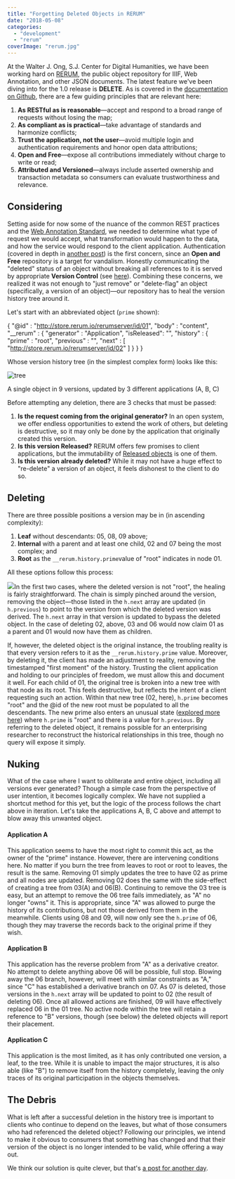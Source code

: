 ```yaml
---
title: "Forgetting Deleted Objects in RERUM"
date: "2018-05-08"
categories: 
  - "development"
  - "rerum"
coverImage: "rerum.jpg"
---
```


At the Walter J. Ong, S.J. Center for Digital Humanities, we have been working hard on [RERUM](http://rerum.io), the public object repository for IIIF, Web Annotation, and other JSON documents. The latest feature we've been diving into for the 1.0 release is **DELETE**. As is covered in the [documentation on Github](https://github.com/CenterForDigitalHumanities/rerum_server), there are a few guiding principles that are relevant here:

1. **As RESTful as is reasonable**—accept and respond to a broad range of requests without losing the map;
2. **As compliant as is practical**—take advantage of standards and harmonize conflicts;
3. **Trust the application, not the user**—avoid multiple login and authentication requirements and honor open data attributions;
4. **Open and Free**—expose all contributions immediately without charge to write or read;
5. **Attributed and Versioned**—always include asserted ownership and transaction metadata so consumers can evaluate trustworthiness and relevance.

## Considering

Setting aside for now some of the nuance of the common REST practices and the [Web Annotation Standard](https://www.w3.org/TR/annotation-protocol/#delete-an-existing-annotation), we needed to determine what type of request we would accept, what transformation would happen to the data, and how the service would respond to the client application. Authentication (covered in depth in [another post](http://ongcdh.org/posts/development/authentication-and-attribution-in-rerum/)) is the first concern, since an **Open and Free** repository is a target for vandalism. Honestly communicating the "deleted" status of an object without breaking all references to it is served by appropriate **Version Control** (see [here](https://blog.ongcdh.org/development/versioning-in-rerum)). Combining these concerns, we realized it was not enough to "just remove" or "delete-flag" an object (specifically, a version of an object)—our repository has to heal the version history tree around it.

Let's start with an abbreviated object (`prime` shown):

{ "@id"     : "http://store.rerum.io/rerumserver/id/01",
  "body"    : "content",
  "__rerum" : {
      "generator" : "Application",
      "isReleased": "",
      "history"   : {
          "prime"    : "root",
          "previous" : "",
          "next"     : [ "http://store.rerum.io/rerumserver/id/02" ]
      }
  }
}

Whose version history tree (in the simplest complex form) looks like this:

![tree](https://docs.google.com/drawings/d/e/2PACX-1vS_2dxoljSjZaonajp0d17rjOm6sxDBVTGP1fJrX8RQo9-lGWejAG-sQ2XMrnRMPTSd54L8YTeazGSa/pub?h=300)

A single object in 9 versions, updated by 3 different applications (A, B, C)

Before attempting any deletion, there are 3 checks that must be passed:

1. **Is the request coming from the original generator?** In an open system, we offer endless opportunities to extend the work of others, but deleting is destructive, so it may only be done by the application that originally created this version.
2. **Is this version Released?** RERUM offers few promises to client applications, but the immutability of [Released objects](http://uncited.blogspot.com/2017/03/unpublishing-open-sharing-of-half-baked.html) is one of them.
3. **Is this version already deleted?** While it may not have a huge effect to "re-delete" a version of an object, it feels dishonest to the client to do so.

## Deleting

There are three possible positions a version may be in (in ascending complexity):

1. **Leaf** without descendants: 05, 08, 09 above;
2. **Internal** with a parent and at least one child, 02 and 07 being the most complex; and
3. **Root** as the `__rerum.history.prime`value of "root" indicates in node 01.

All these options follow this process:

![](https://docs.google.com/drawings/d/e/2PACX-1vQP2iO8-4bQkvYOMr8mD07HYHPZ4KwyC4-gYLPjRhLiigalQUn9Bjp14jdYf4kaAwNI94Jwa-VD8GDc/pub?w=906&h=726)In the first two cases, where the deleted version is not "root", the healing is fairly straightforward. The chain is simply pinched around the version, removing the object—those listed in the `h.next` array are updated (in `h.previous`) to point to the version from which the deleted version was derived. The `h.next` array in that version is updated to bypass the deleted object. In the case of deleting 02, above, 03 and 06 would now claim 01 as a parent and 01 would now have them as children.

If, however, the deleted object is the original instance, the troubling reality is that every version refers to it as the `__rerum.history.prime` value. Moreover, by deleting it, the client has made an adjustment to reality, removing the timestamped "first moment" of the history. Trusting the client application and holding to our principles of freedom, we must allow this and document it well. For each child of 01, the original tree is broken into a new tree with that node as its root. This feels destructive, but reflects the intent of a client requesting such an action. Within that new tree (02, here), `h.prime` becomes "root" and the @id of the new root must be populated to all the descendants. The new prime also enters an unusual state ([explored more here](https://blog.ongcdh.org/development/editing-remote-objects-in-rerum)) where `h.prime` is "root" and there is a value for `h.previous`. By referring to the deleted object, it remains possible for an enterprising researcher to reconstruct the historical relationships in this tree, though no query will expose it simply.

## Nuking

What of the case where I want to obliterate and entire object, including all versions ever generated? Though a simple case from the perspective of user intention, it becomes logically complex. We have not supplied a shortcut method for this yet, but the logic of the process follows the chart above in iteration. Let's take the applications A, B, C above and attempt to blow away this unwanted object.

#### Application A

This application seems to have the most right to commit this act, as the owner of the "prime" instance. However, there are intervening conditions here. No matter if you burn the tree from leaves to root or root to leaves, the result is the same. Removing 01 simply updates the tree to have 02 as prime and all nodes are updated. Removing 02 does the same with the side-effect of creating a tree from 03(A) and 06(B). Continuing to remove the 03 tree is easy, but an attempt to remove the 06 tree fails immediately, as "A" no longer "owns" it. This is appropriate, since "A" was allowed to purge the history of its contributions, but not those derived from them in the meanwhile. Clients using 08 and 09, will now only see the `h.prime` of 06, though they may traverse the records back to the original prime if they wish.

#### Application B

This application has the reverse problem from "A" as a derivative creator. No attempt to delete anything above 06 will be possible, full stop. Blowing away the 06 branch, however, will meet with similar constraints as "A," since "C" has established a derivative branch on 07. As 07 is deleted, those versions in the `h.next` array will be updated to point to 02 (the result of deleting 06). Once all allowed actions are finished, 09 will have effectively replaced 06 in the 01 tree. No active node within the tree will retain a reference to "B" versions, though (see below) the deleted objects will report their placement.

#### Application C

This application is the most limited, as it has only contributed one version, a leaf, to the tree. While it is unable to impact the major structures, it is also able (like "B") to remove itself from the history completely, leaving the only traces of its original participation in the objects themselves.

## The Debris

What is left after a successful deletion in the history tree is important to clients who continue to depend on the leaves, but what of those consumers who had referenced the deleted object? Following our principles, we intend to make it obvious to consumers that something has changed and that their version of the object is no longer intended to be valid, while offering a way out.

We think our solution is quite clever, but that's [a post for another day](http://ongcdh.org/posts/development/deleted-objects-in-rerum/).
